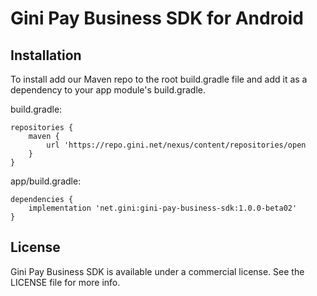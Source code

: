 Gini Pay Business SDK for Android
===============================

Installation
------------

To install add our Maven repo to the root build.gradle file and add it as a dependency to your app
module's build.gradle.

build.gradle:

```
repositories {
    maven {
        url 'https://repo.gini.net/nexus/content/repositories/open
    }
}
```

app/build.gradle:

```
dependencies {
    implementation 'net.gini:gini-pay-business-sdk:1.0.0-beta02'
}
```

## License

Gini Pay Business SDK is available under a commercial license.
See the LICENSE file for more info.
